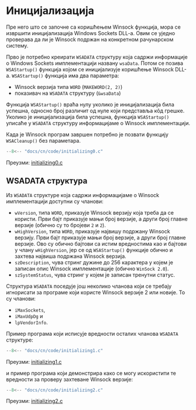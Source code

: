 # Иницијализација

Пре него што се започне са коришћењем Winsock функција, мора се извршити
иницијализацијa Windows Sockets DLL-a. Овим се уједно проверава да ли је
Winsock подржан на конкретном рачунарском систему.

Прво је потребно креирати `WSADATA` структуру која садржи информације о Windows
Sockets имплементацији названу `wsaData`. Потом се позива `WSAStartup()`
функција којом се иницијализује коришћење Winsock DLL-а. `WSAStartup()`
функција има два параметра:

- Winsock верзија типа `WORD` (`MAKEWORD(2, 2)`)
- показивач на `WSADATA` структуру (`&wsaData`)

Функција `WSAStartup()` враћа нулу уколико је иницијализација била успешна,
односно број различит од нуле који представља кôд грешке. Уколико је
иницијализација била успешна, функција `WSAStartup()` уписаће у `WSADATA`
структуру информацијаме о Winsock имплементацији.

Када је Winsock програм завршен потребно је позвати функцију `WSACleanup()` без
параметара.

```c
--8<-- "docs/cn/code/initializing0.c"
```

Преузми: [initializing0.c](code/initializing0.c)

## WSADATA структура

Из `WSADATA` структуре која садржи информацијаме о Winsock имплементацији
доступни су чланови:

- `wVersion`, типа `WORD`, приказује Winsock верзију која треба да се користи.
Први бајт приказује мањи број верзије, а други број главне верзије (обично су
то бројеви `2` и `2`).
- `wHighVersion`, типа `WORD`, приказује највишу подржану Winsock верзију. Први
бајт приказује мањи број верзије, а други број главне верзије. Ово су обично
бајтови са истим вредностима као и бајтови у члану `wHighVersion`, јер се од
`WSAStartup()` функције обично и захтева највиша подржана Winsock верзија.
- `szDescription`, чува стринг дужине до 256 карактера у којем је записан опис
Winsock имплементације (обично `WinSock 2.0`).
- `szSystemStatus`, чува стринг у којем је записан тренутни статус.

Структура `WSADATA` поседује још неколико чланова који се требају игнорисати за
програме који користе Winsock верзије 2 или новије. То су чланови:

- `iMaxSockets`,
- `iMaxUdpDg` и
- `lpVendorInfo`.

Пример програма који исписује вредности осталих чланова `WSADATA` структуре:  

```c
--8<-- "docs/cn/code/initializing1.c"
```

Преузми: [initializing1.c](code/initializing1.c)

и пример програма који демонстрира како се могу искористити те вредности за
проверу захтеване Winsock верзије:

```c
--8<-- "docs/cn/code/initializing2.c"
```

Преузми: [initializing2.c](code/initializing2.c)
